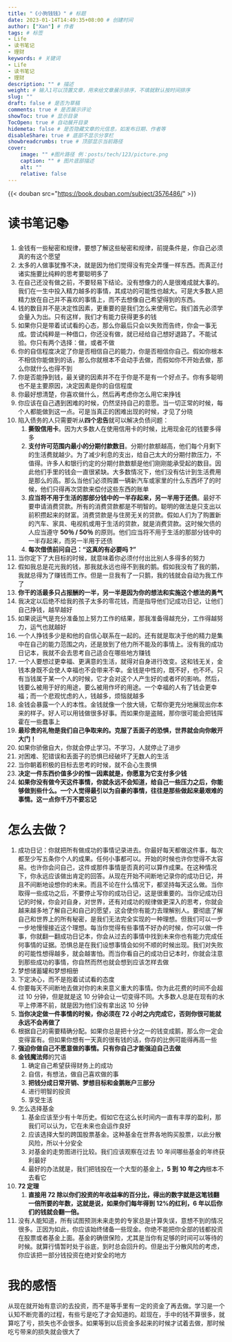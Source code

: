 ```yaml
---
title: "《小狗钱钱》" # 标题
date: 2023-01-14T14:49:35+08:00 # 创建时间
author: ["Xan"] # 作者
tags: # 标签
- Life 
- 读书笔记
- 理财
keywords: # 关键词
- Life 
- 读书笔记
- 理财
description: "" # 描述
weight: # 输入1可以顶置文章，用来给文章展示排序，不填就默认按时间排序
slug: ""
draft: false # 是否为草稿
comments: true # 是否展示评论
showToc: true # 显示目录
TocOpen: true # 自动展开目录
hidemeta: false # 是否隐藏文章的元信息，如发布日期、作者等
disableShare: true # 底部不显示分享栏
showbreadcrumbs: true # 顶部显示当前路径
cover:
    image: "" #图片路径 例：posts/tech/123/picture.png
    caption: "" # 图片底部描述
    alt: ""
    relative: false
---
```


{{< douban src="https://book.douban.com/subject/3576486/" >}}
# 读书笔记📚
1. 金钱有一些秘密和规律，要想了解这些秘密和规律，前提条件是，你自己必须真的有这个愿望 
2. 太多的人做事犹豫不决，就是因为他们觉得没有完全弄懂一样东西。而真正付诸实施要比纯粹的思考要聪明多了
3. 在自己还没有做之前，不要轻易下结论。没有想像力的人是很难成就大事的。我们在一生中投入精力越多的事情，其成功的可能性也越大。可是大多数人把精力放在自己并不喜欢的事情上，而不去想像自己希望得到的东西。
4. 钱的数目并不是决定性因素，更重要的是我们怎么来使用它。我们首先必须学会量入为出。只有这样，我们才有能力获得更多的钱
5. 如果你只是带着试试看的心态，那么你最后只会以失败而告终，你会一事无成。尝试纯粹是一种借口，你还没有做，就已经给自己想好退路了。不能试验。你只有两个选择：做，或者不做
6. 你的自信程度决定了你是否相信自己的能力，你是否相信你自己。假如你根本不相信你能做到的话，那么你就根本不会动手去做，而假如你不开始去做，那么你就什么也得不到
7. 你是否能挣到钱，最关键的因素并不在于你是不是有一个好点子。你有多聪明也不是主要原因，决定因素是你的自信程度
8. 你最好想清楚，你喜欢做什么，然后再考虑你怎么用它来挣钱
9. 你应该在自己遇到困难的时候，仍然坚持自己的意愿。当一切正常的时候，每个人都能做到这一点。可是当真正的困难出现的时候，才见了分晓
10. 陷入债务的人只需要听从**四个忠告**就可以解决负债问题：
	1. **撕毁信用卡**。因为大多数人在使用信用卡的时候，比用现金花的钱要多得多
	2. **支付许可范围内最小的分期付款数目**。分期付款额越高，他们每个月剩下的生活费就越少。为了减少利息的支出，给自己太大的分期付款压力，不值得。许多人和银行约定的分期付款数额是他们刚刚能承受起的数目。因此他们手里的钱会一直很紧缺。大多数情况下，他们没有估计到生活费用是那么的高。那么当他们必须购置一辆新汽车或家里的什么东西坏了的时候，他们只得再次贷款来偿付这些东西的账单
	3. **应当将不用于生活的那部分钱中的一半存起来，另一半用于还债**。最好不要申请消费贷款。所有的消费贷款都是不明智的。聪明的做法是只支出以前积攒起来的财富。消费贷款是与住房无关的贷款。假如人们为了购置新的汽车、家具、电视机或用于生活的贷款，就是消费贷款。这时候欠债的人应当遵守 **50％ / 50％** 的原则。他们应当将不用于生活的那部分钱中的一半存起来，而另一半用于还债
	4. **每次借债前问自己：“这真的有必要吗 ?”**
11. 当你定下了大目标的时候，就意味着你必须付付出比别人多得多的努力
12. 假如我总是花光我的钱，那我就永远也得不到我的鹅。假如我没有了我的鹅，我就总得为了赚钱而工作。但是一旦我有了一只鹅，我的钱就会自动为我工作了
13. **你干的活最多只占报酬的一半，另一半是因为你的想法和实施这个想法的勇气**
14. 我决定以后绝不给我的孩子太多的零花钱，而是指导他们记成功日记，让他们自己挣钱，越早越好
15. 如果说运气是充分准备加上努力工作的结果，那我准备得越充分，工作得越努力，运气也就越好
16. 一个人挣钱多少是和他的自信心联系在一起的。还有就是取决于他的精力是集中在自己的能力范围之内，还是放到了他力所不能及的事情上。没有我的成功日记本，我就不会去思考自己适合在哪些地方赚钱
17. 一个人要想过更幸福、更满意的生活，就得对自身进行改变。这和钱无关，金钱本身既不会使人幸福也不会带来不幸。金钱是中性的，既不好，也不坏。只有当钱属于某一个人的时候，它才会对这个人产生好的或者坏的影响。然后，钱要么被用于好的用途，要么被用作坏的用途。一个幸福的人有了钱会更幸福；而一个悲观忧虑的人，钱越多，烦恼就越多
18. 金钱会暴露一个人的本性。金钱就像一个放大镜，它帮你更充分地展现出你本来的样子。好人可以用钱做很多好事。而如果你是盗贼，那你很可能会把钱挥霍在一些蠢事上
19. **最珍贵的礼物是我们自己争取来的。克服了丢面子的恐惧，世界就会向你敞开大门！** 
20. 如果你骄傲自大，你就会停止学习。不学习，人就停止了进步
21. 对困难、犯错误和丢面子的恐惧已经破坏了无数人的生活
22. 当你朝着积极的目标去思考的时候，就不会心生畏惧
23. **决定一件东西价值多少的惟一因素就是，你愿意为它支付多少钱**
24. **如果你没有做今天这件事情，你就永远不会知道，给自己一些压力之后，你能够做到些什么。一个人觉得最引以为自豪的事情，往往是那些做起来最艰难的事情。这一点你千万不要忘记**
# 怎么去做？
1. 成功日记：你就把所有做成功的事情记录进去。你最好每天都做这件事，每次都至少写五条你个人的成果。任何小事都可以。开始的时候也许你觉得不太容易。也许你会问自己，这件或那件事情是否真的可以算作成果。在这种情况下，你永远应该做出肯定的回答。从现在开始不间断地记录你的成功日记，并且不间断地设想你的未来。而且不论在什么情况下，都坚持每天这么做。当你取得一些成功之后，不要停止写你的成功日记，这是很重要的。当你记成功日记的时候，你会对自身，对世界，还有对成功的规律做更深入的思考，你就会越来越多地了解自己和自己的愿望，这会使你有能力去理解别人。要彻底了解自己和世界上的所有秘密，是我们无法完全实现的一种理想。但我们可以一步一步地慢慢接近这个理想。每当你觉得有些事情不好办的时候，你可以做一件事，你就翻一翻成功日记本，你会从过去的事情中找到未来你也有能力完成任何事情的证据。恐惧总是在我们设想事情会如何不顺的时候出现。我们对失败的可能性想得越多，就会越害怕。而当你看自己的成功日记本时，你就会注意到那些成功的事情，你自然而然也就会想到应该怎样去做
2. 梦想储蓄罐和梦想相册
3. 下定决心，而不是抱着试试看的态度
4. 你要每天不间断地去做对你的未来意义重大的事情。你为此花费的时间不会超过 10 分钟，但是就是这 10 分钟会让一切变得不同。大多数人总是在现有的水平上停滞不前，就是因为他们没有拿出这 10 分钟
5. **当你决定做一件事情的时候，你必须在 72 小时之内完成它，否则你很可能就永远不会再做了**
6. 根据自己的需要精确分配。如果你总是把十分之一的钱变成鹅，那么你一定会变得富有。但如果你想有一天真的很有钱的话，你存的比例可能得再高一些
7. **强迫你做自己不愿意做的事情。只有你自己才能强迫自己去做**
8. **金钱魔法师**的咒语
	1. 确定自己希望获得财务上的成功
	2. 自信，有想法，做自己喜欢做的事
	3. **把钱分成日常开销、梦想目标和金鹅账户三部分**
	4. 进行明智的投资
	5. 享受生活
9. 怎么选择基金
	1. 基金应该至少有十年历史。假如它在这么长时间内一直有丰厚的盈利，那我们可以认为，它在未来也会运作良好
	2. 应该选择大型的跨国股票基金。这种基金在世界各地购买股票，以此分散风险，所以十分安全
	3. 对基金的走势图进行比较。我们应该观察在过去 10 年间哪些基金的年终获利最好
	4. 最好的办法就是，我们把钱投在一个大型的基金上，**5 到 10 年之内**根本不去看它
10. **72 定理**
	1. **直接用 72 除以你们投资的年收益率的百分比，得出的数字就是这笔钱翻一倍所要的年数，这就是说，如果你们每年得到 12%的红利，6 年以后你们的钱就会翻一倍。**
11. 没有人能知道，所有试图预测未来走势的专家总是计算失误，意想不到的情况很多。正因为如此，你应该始终储备一些现金。你绝不能把你全部的钱都投资在股票或者基金上面。基金的确很保险，尤其是当你有足够的时间可以等待的时候。就算行情暂时处于谷底，到时总会回升的。但是出于分散风险的考虑，你应该把一部分钱投资在绝对安全的地方
# 我的感悟
从现在就开始有意识的去投资，而不是等手里有一定的资金了再去做。学习是一个认知不断完善的过程，有些亏是吃了才会知道的。趁现在，手中的钱不算很多，就算吃了亏，损失也不会很多。如果等到以后资金多起来的时候才试着去做，那时候吃亏带来的损失就会很大了